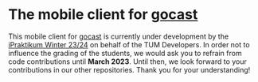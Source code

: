 # The mobile client for [gocast](https://github.com/TUM-Dev/gocast)

This mobile client for [gocast](https://github.com/TUM-Dev/gocast) is currently under development by the [iPraktikum Winter 23/24](https://ase.cit.tum.de/teaching/23w/ipraktikum/) on behalf of the TUM Developers. In order not to influence the grading of the students, we would ask you to refrain from code contributions until **March 2023**. Until then, we look forward to your contributions in our other repositories. Thank you for your understanding! 
